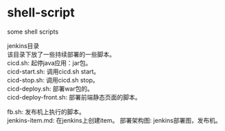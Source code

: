 # shell-script
some shell scripts

jenkins目录  
该目录下放了一些持续部署的一些脚本。  
cicd.sh: 起停java应用：jar包。  
cicd-start.sh: 调用cicd.sh start。  
cicd-stop.sh: 调用cicd.sh stop。  
cicd-deploy.sh: 部署war包的。  
cicd-deploy-front.sh: 部署前端静态页面的脚本。

fb.sh: 发布机上执行的脚本。  
jenkins-item.md: 在jenkins上创建item。
部署架构图: jenkins部署图，发布机。

